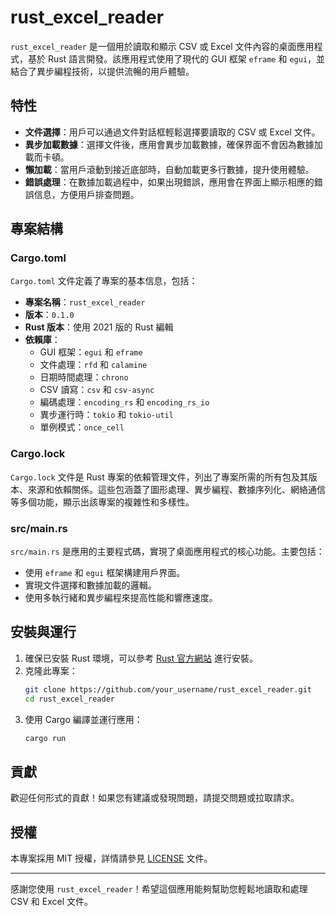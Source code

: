 # rust_excel_reader

`rust_excel_reader` 是一個用於讀取和顯示 CSV 或 Excel 文件內容的桌面應用程式，基於 Rust 語言開發。該應用程式使用了現代的 GUI 框架 `eframe` 和 `egui`，並結合了異步編程技術，以提供流暢的用戶體驗。

## 特性

- **文件選擇**：用戶可以通過文件對話框輕鬆選擇要讀取的 CSV 或 Excel 文件。
- **異步加載數據**：選擇文件後，應用會異步加載數據，確保界面不會因為數據加載而卡頓。
- **懶加載**：當用戶滾動到接近底部時，自動加載更多行數據，提升使用體驗。
- **錯誤處理**：在數據加載過程中，如果出現錯誤，應用會在界面上顯示相應的錯誤信息，方便用戶排查問題。

## 專案結構

### Cargo.toml

`Cargo.toml` 文件定義了專案的基本信息，包括：

- **專案名稱**：`rust_excel_reader`
- **版本**：`0.1.0`
- **Rust 版本**：使用 2021 版的 Rust 編輯
- **依賴庫**：
  - GUI 框架：`egui` 和 `eframe`
  - 文件處理：`rfd` 和 `calamine`
  - 日期時間處理：`chrono`
  - CSV 讀寫：`csv` 和 `csv-async`
  - 編碼處理：`encoding_rs` 和 `encoding_rs_io`
  - 異步運行時：`tokio` 和 `tokio-util`
  - 單例模式：`once_cell`

### Cargo.lock

`Cargo.lock` 文件是 Rust 專案的依賴管理文件，列出了專案所需的所有包及其版本、來源和依賴關係。這些包涵蓋了圖形處理、異步編程、數據序列化、網絡通信等多個功能，顯示出該專案的複雜性和多樣性。

### src/main.rs

`src/main.rs` 是應用的主要程式碼，實現了桌面應用程式的核心功能。主要包括：

- 使用 `eframe` 和 `egui` 框架構建用戶界面。
- 實現文件選擇和數據加載的邏輯。
- 使用多執行緒和異步編程來提高性能和響應速度。

## 安裝與運行

1. 確保已安裝 Rust 環境，可以參考 [Rust 官方網站](https://www.rust-lang.org/) 進行安裝。
2. 克隆此專案：
   ```bash
   git clone https://github.com/your_username/rust_excel_reader.git
   cd rust_excel_reader
   ```
3. 使用 Cargo 編譯並運行應用：
   ```bash
   cargo run
   ```

## 貢獻

歡迎任何形式的貢獻！如果您有建議或發現問題，請提交問題或拉取請求。

## 授權

本專案採用 MIT 授權，詳情請參見 [LICENSE](LICENSE) 文件。

---

感謝您使用 `rust_excel_reader`！希望這個應用能夠幫助您輕鬆地讀取和處理 CSV 和 Excel 文件。